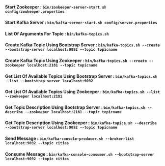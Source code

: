 #### Start Zookeeper : `bin/zookeeper-server-start.sh config/zookeeper.properties`

#### Start Kafka Server : `bin/kafka-server-start.sh config/server.properties`

#### List Of Arguments For Topic : `bin/kafka-topics.sh` 

#### Create Kafka Topic Using Bootstrap Server :  `bin/kafka-topics.sh --create --bootstrap-server localhost:9092 --topic topicname`

#### Create Kafka Topic Using Zookeeper :  `bin/kafka-topics.sh --create --zookeeper localhost:2181 --topic topicname`

#### Get List Of Available Topics Using Bootstrap Server :  `bin/kafka-topics.sh --list --bootstrap-server localhost:9092 `

#### Get List Of Available Topics Using Zookeeper :  `bin/kafka-topics.sh --list --zookeeper localhost:2181 `

#### Get Topic Description Using Bootstrap Server :  `bin/kafka-topics.sh --describe --zookeeper localhost:2181 --topic topicname `

#### Get Topic Description Using Zookeeper :  `bin/kafka-topics.sh --describe --bootstrap-server localhost:9092 --topic topicname `

#### Send Message :  `bin/kafka-console-producer.sh --broker-list localhost:9092 --topic cities `

#### Consume Message :  `bin/kafka-console-consumer.sh --bootstrap-server localhost:9092 --topic cities `
